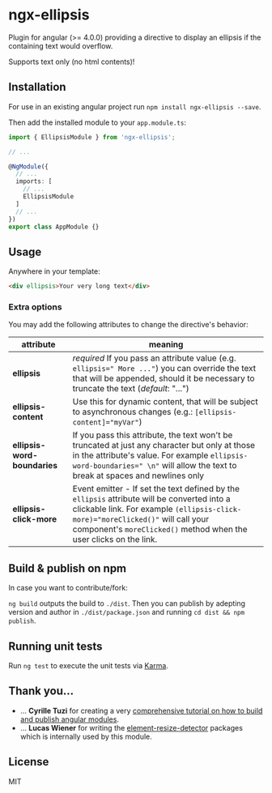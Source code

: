 # ngx-ellipsis

Plugin for angular (>= 4.0.0) providing a directive to display an ellipsis if the containing text would overflow.

Supports text only (no html contents)!

## Installation

For use in an existing angular project run `npm install ngx-ellipsis --save`.

Then add the installed module to your `app.module.ts`:

```typescript
import { EllipsisModule } from 'ngx-ellipsis';

// ...

@NgModule({
  // ...
  imports: [
    // ...
    EllipsisModule
  ]
  // ...
})
export class AppModule {}

```

## Usage

Anywhere in your template:

```html
<div ellipsis>Your very long text</div>
```

### Extra options

You may add the following attributes to change the directive's behavior:

| attribute | meaning |
| ---- | ---- |
| __ellipsis__ | _required_ If you pass an attribute value (e.g. `ellipsis=" More ..."`) you can override the text that will be appended, should it be necessary to truncate the text (_default_: "...")|
| __ellipsis-content__ | Use this for dynamic content, that will be subject to asynchronous changes (e.g.: `[ellipsis-content]="myVar"`) |
| __ellipsis-word-boundaries__ | If you pass this attribute, the text won't be truncated at just any character but only at those in the attribute's value. For example `ellipsis-word-boundaries=" \n"` will allow the text to break at spaces and newlines only |
| __ellipsis-click-more__ | Event emitter - If set the text defined by the `ellipsis`  attribute will be converted into a clickable link. For example `(ellipsis-click-more)="moreClicked()"` will call your component's `moreClicked()` method when the user clicks on the link.|

## Build & publish on npm

In case you want to contribute/fork:

`ng build` outputs the build to `./dist`.
Then you can publish by adepting version and author in `./dist/package.json` and running `cd dist && npm publish`.


## Running unit tests

Run `ng test` to execute the unit tests via [Karma](https://karma-runner.github.io).

## Thank you...

- ... __Cyrille Tuzi__ for creating a very [comprehensive tutorial on how to build and publish angular modules](https://medium.com/@cyrilletuzi/how-to-build-and-publish-an-angular-module-7ad19c0b4464).
- ... __Lucas Wiener__ for writing the [element-resize-detector](https://github.com/wnr/element-resize-detector) packages which is internally used by this module.

## License

MIT
